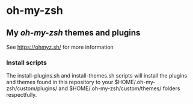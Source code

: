# oh-my-zsh

## My _oh-my-zsh_ themes and plugins

See https://ohmyz.sh/ for more information

### Install scripts

The install-plugins.sh and install-themes.sh scripts will install the plugins and themes found in this repository to your $HOME/.oh-my-zsh/custom/plugins/ and $HOME/.oh-my-zsh/custom/themes/ folders respectfully.

